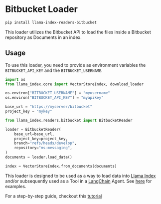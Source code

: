 # Bitbucket Loader

```bash
pip install llama-index-readers-bitbucket
```

This loader utilizes the Bitbucket API to load the files inside a Bitbucket repository as Documents in an index.

## Usage

To use this loader, you need to provide as environment variables the `BITBUCKET_API_KEY` and the `BITBUCKET_USERNAME`.

```python
import os
from llama_index.core import VectorStoreIndex, download_loader

os.environ["BITBUCKET_USERNAME"] = "myusername"
os.environ["BITBUCKET_API_KEY"] = "myapikey"

base_url = "https://myserver/bitbucket"
project_key = "mykey"

from llama_index.readers.bitbucket import BitbucketReader

loader = BitbucketReader(
    base_url=base_url,
    project_key=project_key,
    branch="refs/heads/develop",
    repository="ms-messaging",
)
documents = loader.load_data()

index = VectorStoreIndex.from_documents(documents)
```

This loader is designed to be used as a way to load data into [Llama Index](https://github.com/run-llama/llama_index/tree/main/llama_index) and/or subsequently used as a Tool in a [LangChain](https://github.com/hwchase17/langchain) Agent. See [here](https://github.com/emptycrown/llama-hub/tree/main) for examples.

For a step-by-step guide, checkout this [tutorial](https://lejdiprifti.com/2023/12/16/ask-your-bitbucket-rag-with-llamaindex-and-bitbucket/)
